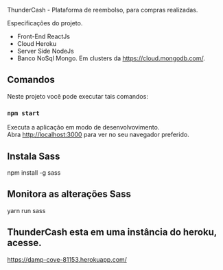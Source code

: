 ThunderCash - Plataforma de reembolso, para compras realizadas.

Especificações do projeto.

- Front-End ReactJs
- Cloud Heroku
- Server Side NodeJs
- Banco NoSql Mongo. Em clusters da https://cloud.mongodb.com/.

## Comandos

Neste projeto você pode executar tais comandos:

### `npm start`

Executa a aplicação em modo de desenvolvovimento.<br />
Abra [http://localhost:3000](http://localhost:3000) para ver no seu navegador preferido.

## Instala Sass

npm install -g sass

## Monitora as alterações Sass

yarn run sass

## ThunderCash esta em uma instância do heroku, acesse.

https://damp-cove-81153.herokuapp.com/